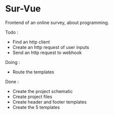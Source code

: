 # Sur-Vue
Frontend of an online survey, about programming.

Todo :
<ul>
  <li>Find an http client</li>
  <li>Create an http request of user inputs</li>
  <li>Send an http request to webhook</li>
</ul>

Doing :
<ul>
  <li>Route the templates</li>
</ul>

Done :
<ul>
  <li>Create the project schematic</li>
  <li>Create project files</li>
  <li>Create header and footer templates</li>
  <li>Create the 5 templates</li>
</ul>
